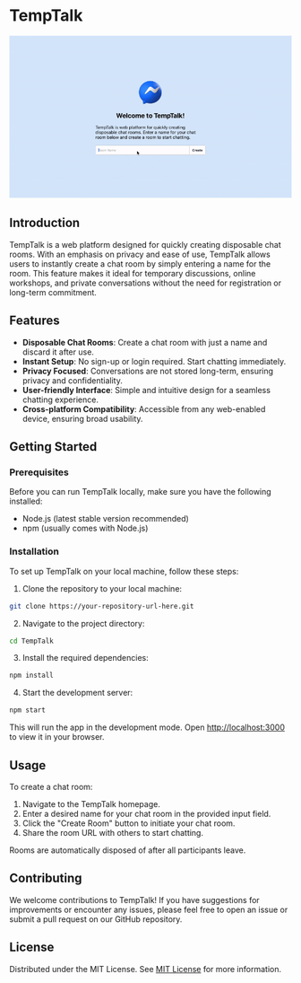 
# TempTalk

![TempTalk](/resources/temptalk.gif)

## Introduction
TempTalk is a web platform designed for quickly creating disposable chat rooms. With an emphasis on privacy and ease of use, TempTalk allows users to instantly create a chat room by simply entering a name for the room. This feature makes it ideal for temporary discussions, online workshops, and private conversations without the need for registration or long-term commitment.

## Features
- **Disposable Chat Rooms**: Create a chat room with just a name and discard it after use.
- **Instant Setup**: No sign-up or login required. Start chatting immediately.
- **Privacy Focused**: Conversations are not stored long-term, ensuring privacy and confidentiality.
- **User-friendly Interface**: Simple and intuitive design for a seamless chatting experience.
- **Cross-platform Compatibility**: Accessible from any web-enabled device, ensuring broad usability.

## Getting Started

### Prerequisites
Before you can run TempTalk locally, make sure you have the following installed:
- Node.js (latest stable version recommended)
- npm (usually comes with Node.js)

### Installation
To set up TempTalk on your local machine, follow these steps:

1. Clone the repository to your local machine:
```bash
git clone https://your-repository-url-here.git
```

2. Navigate to the project directory:
```bash
cd TempTalk
```

3. Install the required dependencies:
```bash
npm install
```

4. Start the development server:
```bash
npm start
```

This will run the app in the development mode. Open [http://localhost:3000](http://localhost:3000) to view it in your browser.

## Usage
To create a chat room:

1. Navigate to the TempTalk homepage.
2. Enter a desired name for your chat room in the provided input field.
3. Click the "Create Room" button to initiate your chat room.
4. Share the room URL with others to start chatting.

Rooms are automatically disposed of after all participants leave.

## Contributing
We welcome contributions to TempTalk! If you have suggestions for improvements or encounter any issues, please feel free to open an issue or submit a pull request on our GitHub repository.

## License
Distributed under the MIT License. See [MIT License](LICENSE) for more information.
